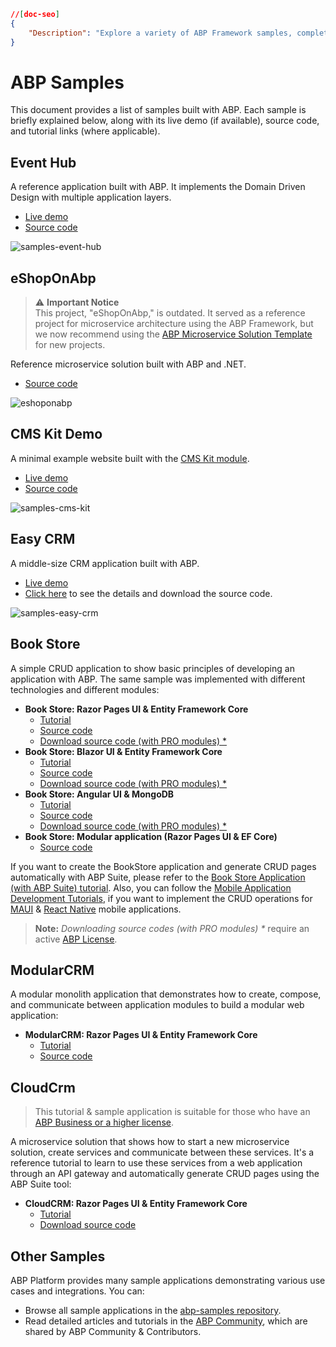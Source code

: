 ```json
//[doc-seo]
{
    "Description": "Explore a variety of ABP Framework samples, complete with live demos, source code, and tutorials to enhance your development skills!"
}
```

# ABP Samples

This document provides a list of samples built with ABP. Each sample is briefly explained below, along with its live demo (if available), source code, and tutorial links (where applicable).

## Event Hub

A reference application built with ABP. It implements the Domain Driven Design with multiple application layers.

* [Live demo](https://www.openeventhub.com/)
* [Source code](https://github.com/abpframework/eventhub)

![samples-event-hub](../images/samples-eventhub.png)

## eShopOnAbp

> ⚠️ **Important Notice**  
> This project, "eShopOnAbp," is outdated. It served as a reference project for microservice architecture using the ABP Framework, but we now recommend using the [ABP Microservice Solution Template](https://abp.io/docs/latest/solution-templates/microservice) for new projects.

Reference microservice solution built with ABP and .NET.

* [Source code](https://github.com/abpframework/eShopOnAbp)

![eshoponabp](../images/samples-eshoponabp.png)

## CMS Kit Demo

A minimal example website built with the [CMS Kit module](../modules/cms-kit/index.md).

* [Live demo](https://cms-kit-demo.abpdemo.com/)
* [Source code](https://github.com/abpframework/cms-kit-demo)

![samples-cms-kit](../images/samples-cms-kit.png)

## Easy CRM

A middle-size CRM application built with ABP.

* [Live demo](http://easycrm.abp.io/)
* [Click here](easy-crm.md) to see the details and download the source code.

![samples-easy-crm](../images/samples-easycrm.png)

## Book Store

A simple CRUD application to show basic principles of developing an application with ABP. The same sample was implemented with different technologies and different modules:

* **Book Store: Razor Pages UI & Entity Framework Core**
  * [Tutorial](../tutorials/book-store/part-01.md?UI=MVC&DB=EF)
  * [Source code](https://github.com/abpframework/abp-samples/tree/master/BookStore-Mvc-EfCore)
  * [Download source code (with PRO modules) *](https://abp.io/Account/Login?returnUrl=/api/download/samples/bookstore-mvc-ef)
* **Book Store: Blazor UI & Entity Framework Core**
  * [Tutorial](../tutorials/book-store/part-01.md?UI=Blazor&DB=EF)
  * [Source code](https://github.com/abpframework/abp-samples/tree/master/BookStore-Blazor-EfCore)
  * [Download source code (with PRO modules) *](https://abp.io/Account/Login?returnUrl=/api/download/samples/bookstore-blazor-efcore)
* **Book Store: Angular UI & MongoDB**
  * [Tutorial](../tutorials/book-store/part-01.md?UI=NG&DB=Mongo)
  * [Source code](https://github.com/abpframework/abp-samples/tree/master/BookStore-Angular-MongoDb)
  * [Download source code (with PRO modules) *](https://abp.io/Account/Login?returnUrl=/api/download/samples/bookstore-angular-mongodb)
* **Book Store: Modular application (Razor Pages UI & EF Core)**
  * [Source code](https://github.com/abpframework/abp-samples/tree/master/BookStore-Modular)

If you want to create the BookStore application and generate CRUD pages automatically with ABP Suite, please refer to the [Book Store Application (with ABP Suite) tutorial](../tutorials/book-store-with-abp-suite/part-01.md). Also, you can follow the [Mobile Application Development Tutorials](../tutorials/mobile/index.md), if you want to implement the CRUD operations for [MAUI](../tutorials/mobile/maui/index.md) & [React Native](../tutorials/mobile/react-native/index.md) mobile applications.

> **Note:** _Downloading source codes (with PRO modules) \*_ require an active [ABP License](https://abp.io/pricing).

## ModularCRM

A modular monolith application that demonstrates how to create, compose, and communicate between application modules to build a modular web application:

* **ModularCRM: Razor Pages UI & Entity Framework Core**
  * [Tutorial](../tutorials/modular-crm/part-01.md?UI=MVC&DB=EF)
  * [Source code](https://github.com/abpframework/abp-samples/tree/master/ModularCRM)

## CloudCrm

> This tutorial & sample application is suitable for those who have an [ABP Business or a higher license](https://abp.io/pricing).

A microservice solution that shows how to start a new microservice solution, create services and communicate between these services. It's a reference tutorial to learn to use these services from a web application through an API gateway and automatically generate CRUD pages using the ABP Suite tool:

* **CloudCRM: Razor Pages UI & Entity Framework Core**
  * [Tutorial](../tutorials/microservice/part-01.md?UI=MVC&DB=EF)
  * [Download source code](https://abp.io/api/download/samples/cloud-crm-mvc-ef)

## Other Samples

ABP Platform provides many sample applications demonstrating various use cases and integrations. You can:

* Browse all sample applications in the [abp-samples repository](https://github.com/abpframework/abp-samples).
* Read detailed articles and tutorials in the [ABP Community](https://abp.io/community), which are shared by ABP Community & Contributors.
